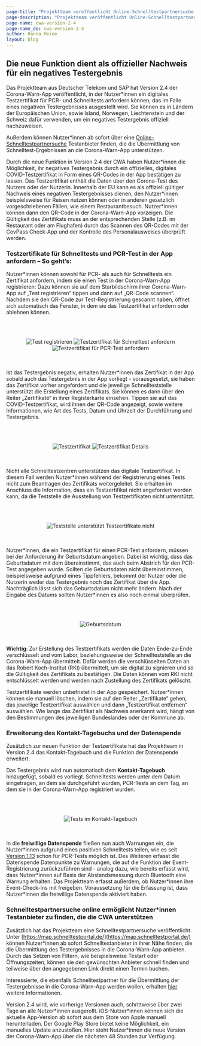 ```yaml
---
page-title: "Projektteam veröffentlicht Online-Schnelltestpartnersuche und Corona-Warn-App Version 2.4 mit digitalem Testzertifikat "
page-description: "Projektteam veröffentlicht Online-Schnelltestpartnersuche und Corona-Warn-App Version 2.4 mit digitalem Testzertifikat"
page-name: cwa-version-2-4
page-name_de: cwa-version-2-4
author: Hanna Heine
layout: blog
---
```


## Die neue Funktion dient als offizieller Nachweis für ein negatives Testergebnis

Das Projektteam aus Deutscher Telekom und SAP hat Version 2.4 der Corona-Warn-App veröffentlicht, in der Nutzer*innen ein digitales Testzertifikat für PCR- und Schnelltests anfordern können, das im Falle eines negativen Testergebnisses ausgestellt wird. Sie können es in Ländern der Europäischen Union, sowie Island, Norwegen, Liechtenstein und der Schweiz  dafür verwenden, um ein negatives Testergebnis offiziell nachzuweisen. 

Außerdem können Nutzer*innen ab sofort über eine [Online-Schnelltestpartnersuche](https://map.schnelltestportal.de/) Testanbieter finden, die die Übermittlung von Schnelltest-Ergebnissen an die Corona-Warn-App unterstützen.

<!-- overview -->

Durch die neue Funktion in Version 2.4 der CWA haben Nutzer\*innen die Möglichkeit, ihr negatives Testergebnis durch ein offizielles, digitales COVID-Testzertifikat in Form eines QR-Codes in der App bestätigen zu lassen. Das Testzertifikat enthält die Daten über den Corona-Test des Nutzers oder der Nutzerin. Innerhalb der EU kann es als offiziell gültiger Nachweis eines negativen Testergebnisses dienen, den Nutzer\*innen beispielsweise für Reisen nutzen können oder in anderen gesetzlich vorgeschriebenen Fällen, wie einem Restaurantbesuch. Nutzer\*innen können dann den QR-Code in der Corona-Warn-App vorzeigen. Die Gültigkeit des Zertifikats muss an der entsprechenden Stelle (z.B. im Restaurant oder am Flughafen) durch das Scannen des QR-Codes mit der CovPass Check-App und der Kontrolle des Personalausweises überprüft werden.   

### Testzertifikate für Schnelltests und PCR-Test in der App anfordern – So geht’s: 

Nutzer*innen können sowohl für PCR- als auch für Schnelltests ein Zertifikat anfordern, indem sie einen Test in der Corona-Warn-App registrieren: Dazu können sie auf dem Starbildschirm ihrer Corona-Warn-App auf „Test registrieren“ tippen und dann auf „QR-Code scannen“. Nachdem sie den QR-Code zur Test-Registrierung gescannt haben, öffnet sich automatisch das Fenster, in dem sie das Testzertifikat anfordern oder ablehnen können. 

<br></br>
<center> <img src="./test-registrieren.png" title="Test registrieren" style="align: center">  <img src="./zertifikat-anfordern-schnelltest.png" title="Testzertifikat für Schnelltest anfordern" style="align: center">  <img src="./testergebnis-anfordern-pcr.png" title="Testzertifikat für PCR-Test anfordern" style="align: center"></center>
<br></br>

Ist das Testergebnis negativ, erhalten Nutzer\*innen das Zertifikat in der App sobald auch das Testergebnis in der App vorliegt - vorausgesetzt,  sie haben das Zertifikat vorher angefordert und die jeweilige Schnellteststelle unterstützt die Erstellung eines Zertifikats. Sie können es dann über den Reiter „Zertifikate“ in ihrer Registerkarte einsehen. Tippen sie auf das COVID-Testzertifikat, wird ihnen der QR-Code angezeigt, sowie weitere Informationen, wie Art des Tests, Datum und Uhrzeit der Durchführung und Testergebnis. 

<br></br>
<center> <img src="./zertifikat_green.png" title="Testzertifikat" style="align: center">  <img src="./zertifikat-qr-code.png" title="Testzertifikat Details" style="align: center"></center>
<br></br>

Nicht alle Schnelltestzentren unterstützen das digitale Testzertifikat. In diesem Fall werden Nutzer\*innen während der Registrierung eines Tests nicht zum Beantragen des Zertifikats weitergeleitet. Sie erhalten im Anschluss die Information, dass ein Testzertifikat nicht angefordert werden kann, da die Teststelle die Ausstellung von Testzertifikaten nicht unterstützt. 

<br></br>
<center> <img src="./teststelle-nicht-unterstützt.png" title="Teststelle unterstützt Testzertifikate nicht" style="align: center"></center>
<br></br>

Nutzer\*innen, die ein Testzertifikat für einen PCR-Test anfordern, müssen bei der Anforderung ihr Geburtsdatum angeben. Dabei ist wichtig, dass das Geburtsdatum mit dem übereinstimmt, das auch beim Abstrich für den PCR-Test angegeben wurde. Sollten die Geburtsdaten nicht übereinstimmen, beispielsweise aufgrund eines Tippfehlers, bekommt der Nutzer oder die Nutzerin weder das Testergebnis noch das Zertifikat über die App. Nachträglich lässt sich das Geburtsdatum nicht mehr ändern. Nach der Eingabe des Datums sollten Nutzer*innen es also noch einmal überprüfen.

<br></br>
<center> <img src="./testzertifikat_geburtstag.png" title="Geburtsdatum" style="align: center"></center>
<br></br>

**Wichtig**: Zur Erstellung des Testzertifikats werden die Daten Ende-zu-Ende verschlüsselt und vom Labor, beziehungsweise der Schnellteststelle an die Corona-Warn-App übermittelt. Dafür werden die verschlüsselten Daten an das Robert Koch-Institut (RKI) übermittelt, um sie digital zu signieren und so die Gültigkeit des Zertifikats zu bestätigen. Die Daten können vom RKI nicht entschlüsselt werden und werden nach Zustellung des Zertifikats gelöscht.

Testzertifikate werden unbefristet in der App gespeichert. Nutzer*innen können sie manuell löschen, indem sie auf den Reiter „Zertifikate“ gehen, das jeweilige Testzertifikat auswählen und dann „Testzertifikat entfernen“ auswählen. Wie lange das Zertifikat als Nachweis anerkannt wird, hängt von den Bestimmungen des jeweiligen Bundeslandes oder der Kommune ab.  
  

### Erweiterung des Kontakt-Tagebuchs und der Datenspende

Zusätzlich zur neuen Funktion der Testzertifikate hat das Projektteam in Version 2.4 das Kontakt-Tagebuch und die Funktion der Datenspende erweitert. 

Das Testergebnis wird nun automatisch dem **Kontakt-Tagebuch** hinzugefügt, sobald es vorliegt. Schnelltests werden unter dem Datum eingetragen, an dem sie durchgeführt wurden, PCR-Tests an dem Tag, an dem sie in der Corona-Warn-App registriert wurden.


<br></br>
<center> <img src="./tests-kontakt-tagebuch.png" title="Tests im Kontakt-Tagebuch" style="align: center"></center>
<br></br>

In die **freiwillige Datenspende** fließen nun auch Warnungen ein, die Nutzer\*innen aufgrund eines positiven Schnelltests teilen, wie es seit [Version 1.13](https://www.coronawarn.app/de/blog/2021-03-04-corona-warn-app-version-1-13/) schon für PCR-Tests möglich ist. Des Weiteren erfasst die Datenspende Datenpunkte zu Warnungen, die auf die Funktion der Event-Registrierung zurückzuführen sind - analog dazu, wie bereits erfasst wird, dass Nutzer\*innen auf Basis der Abstandsmessung durch Bluetooth eine Warnung erhalten. Das Projektteam erfasst außerdem, ob Nutzer\*innen ihre Event-Check-Ins mit freigeben. Voraussetzung für die Erfassung ist, dass Nutzer\*innen die freiwillige Datenspende aktiviert haben.

### Schnelltestpartnersuche online ermöglicht Nutzer*innen Testanbieter zu finden, die die CWA unterstützen

Zusätzlich hat das Projektteam eine Schnelltestpartnersuche veröffentlicht. Unter [https://map.schnelltestportal.de/](https://map.schnelltestportal.de/) können Nutzer\*innen ab sofort Schnelltestanbieter in ihrer Nähe finden, die die Übermittlung des Testergebnisses in die Corona-Warn-App anbieten. Durch das Setzen von Filtern, wie beispielsweise Testart oder Öffnungszeiten, können sie den gewünschten Anbieter schnell finden und teilweise über den angegebenen Link direkt einen Termin buchen. 

Interessierte, die ebenfalls Schnelltestpartner für die Übermittlung der Testergebnisse in die Corona-Warn-App werden wollen, erhalten [hier](https://github.com/corona-warn-app/cwa-quicktest-onboarding/wiki) weitere Informationen. 



Version 2.4 wird, wie vorherige Versionen auch, schrittweise über zwei Tage an alle Nutzer\*innen ausgerollt. iOS-Nutzer\*innen können sich die aktuelle App-Version ab sofort aus dem Store von Apple manuell herunterladen. Der Google Play Store bietet keine Möglichkeit, ein manuelles Update anzustoßen. Hier steht Nutzer\*innen die neue Version der Corona-Warn-App über die nächsten 48 Stunden zur Verfügung.